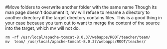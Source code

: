 #Move folders to overwrite another folder with the same name
Though its man page doesn't document it, mv will refuse to rename a directory to another directory if the target directory contains files. This is a good thing in your case because you turn out to want to merge the content of the source into the target, which mv will not do.
```
rm -rf /usr/local/apache-tomcat-8.0.37/webapps/ROOT/teacher/team/
mv  team/ /usr/local/apache-tomcat-8.0.37/webapps/ROOT/teacher/
```